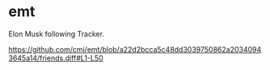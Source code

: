 # emt
Elon Musk following Tracker.

https://github.com/cmj/emt/blob/a22d2bcca5c48dd3039750862a20340943645a14/friends.diff#L1-L50
